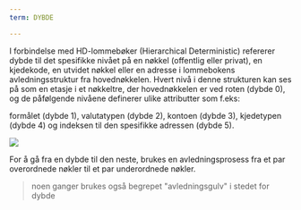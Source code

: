 ```yaml
---
term: DYBDE

---
```

I forbindelse med HD-lommebøker (Hierarchical Deterministic) refererer dybde til det spesifikke nivået på en nøkkel (offentlig eller privat), en kjedekode, en utvidet nøkkel eller en adresse i lommebokens avledningsstruktur fra hovednøkkelen. Hvert nivå i denne strukturen kan ses på som en etasje i et nøkkeltre, der hovednøkkelen er ved roten (dybde 0), og de påfølgende nivåene definerer ulike attributter som f.eks:

formålet (dybde 1), valutatypen (dybde 2), kontoen (dybde 3), kjedetypen (dybde 4) og indeksen til den spesifikke adressen (dybde 5).

![](../../dictionnaire/assets/18.webp)

For å gå fra en dybde til den neste, brukes en avledningsprosess fra et par overordnede nøkler til et par underordnede nøkler.

> noen ganger brukes også begrepet "avledningsgulv" i stedet for dybde